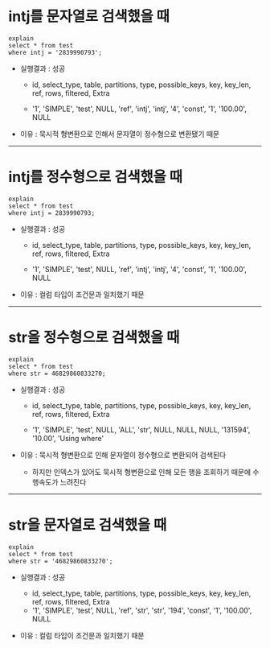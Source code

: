 ﻿# intj를 문자열로 검색했을 때

~~~mysql
explain
select * from test
where intj = '2839990793';
~~~

* 실행결과 : 성공

  * id, select_type, table, partitions, type, possible_keys, key, key_len, ref, rows, filtered, Extra

  * '1', 'SIMPLE', 'test', NULL, 'ref', 'intj', 'intj', '4', 'const', '1', '100.00', NULL


* 이유 : 묵시적 형변환으로 인해서 문자열이 정수형으로 변환됐기 때문

------

# intj를 정수형으로 검색했을 때

~~~mysql
explain
select * from test
where intj = 2839990793;
~~~

* 실행결과 : 성공

	* id, select_type, table, partitions, type, possible_keys, key, key_len, ref, rows, filtered, Extra

	* '1', 'SIMPLE', 'test', NULL, 'ref', 'intj', 'intj', '4', 'const', '1', '100.00', NULL


* 이유 : 컬럼 타입이 조건문과 일치했기 때문

-----

# str을 정수형으로 검색했을 때

~~~mysql
explain
select * from test
where str = 46829860833270;
~~~

* 실행결과 : 성공

	* id, select_type, table, partitions, type, possible_keys, key, key_len, ref, rows, filtered, Extra

	* '1', 'SIMPLE', 'test', NULL, 'ALL', 'str', NULL, NULL, NULL, '131594', '10.00', 'Using where'


* 이유 : 묵시적 형변환으로 인해 문자열이 정수형으로 변환되어 검색된다
	* 하지만 인덱스가 있어도 묵시적 형변환으로 인해 모든 행을 조회하기 때문에 수행속도가 느려진다

------

# str을 문자열로 검색했을 때

~~~mysql
explain
select * from test
where str = '46829860833270';
~~~

* 실행결과 : 성공

  * id, select_type, table, partitions, type, possible_keys, key, key_len, ref, rows, filtered, Extra
  * '1', 'SIMPLE', 'test', NULL, 'ref', 'str', 'str', '194', 'const', '1', '100.00', NULL


* 이유 : 컬럼 타입이 조건문과 일치했기 때문